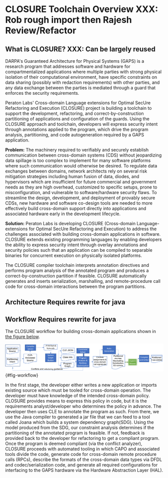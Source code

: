 # CLOSURE Toolchain Overview **XXX: Rob rough import then Rajesh Review/Refactor**

## What is CLOSURE? **XXX: Can be largely reused**

DARPA's Guaranteed Architecture for Physical Systems (GAPS) is a research program 
that addresses software and hardware for compartmentalized applications where
multiple parties with strong physical isolation of their computational
environment, have specific constraints on data sharing (possibly with redaction
requirements) with other parties, and any data exchange between the parties is
mediated through a guard that enforces the security requirements.

Peraton Labs' Cross-domain Language extensions for Optimal SecUre Refactoring
and Execution (CLOSURE) project is building a toolchain to support the
development, refactoring, and correct-by-construction partitioning of
applications and configuration of the guards. Using the CLOSURE approach and
toolchain, developers will express security intent through annotations applied
to the program, which drive the program analysis, partitioning, and code
autogeneration required by a GAPS application.

**Problem:** The machinery required to verifiably and securely establish
communication between cross-domain systems (CDS) without jeopardizing data
spillage is too complex to implement for many software platforms where such
communication would otherwise be desired. To regulate data exchanges between
domains, network architects rely on several risk mitigation strategies
including human fusion of data, diodes, and hypervisors which are insufficient
for future commercial and government needs as they are high overhead,
customized to specific setups, prone to misconfiguration, and vulnerable to
software/hardware security flaws. To streamline the design, development, and
deployment of provably secure CDSs, new hardware and software co-design tools
are needed to more effectively build cross-domain support directly into
applications and associated hardware early in the development lifecycle.

**Solution:** Peraton Labs is developing CLOSURE (Cross-domain
Language-extensions for Optimal SecUre Refactoring and Execution) to address
the challenges associated with building cross-domain applications in software.
CLOSURE extends existing programming languages by enabling developers the
ability to express security intent through overlay annotations and security
policies such that an application can be compiled to separable binaries for
concurrent execution on physically isolated platforms.

The CLOSURE compiler toolchain interprets annotation directives and performs
program analysis of the annotated program and produces a correct-by-construction 
partition if feasible. CLOSURE automatically generates and inserts serialization,
marshalling, and remote-procedure call code for cross-domain interactions
between the program partitions.

## Architecture **Requires rewrite for java**



## Workflow **Requires rewrite for java**
The CLOSURE workflow for building cross-domain applications shown in [the figure below](#fig-workflow).

![Java Closure Workflow](docs/Java/images/JavaWorkFlow.png){#fig-workflow}

In the first stage, the developer either writes a new application or imports
existing source which must be tooled for cross-domain operation. The developer
must have knowledge of the intended cross-domain policy. CLOSURE provides
means to express this policy in code, but it is the requirements
analyst/developer who determines the policy in advance. The developer then 
uses CLE to annotate the program as such. From there, we use the Java compiler to generated a jar file that we can feed to a tool called Joana which builds a system dependency graph(SDG). Using the model produced from the SDG, our
constraint analysis determines if the partitioning of the annotated program is 
feasible. If not, feedback is provided back to the developer 
for refactoring to get a compliant program. Once the program 
is deemed compliant (via the conflict analyzer), CLOSURE proceeds with automated 
tooling in which CAPO and associated tools divide the code, generate code for 
cross-domain remote procedure calls (RPCs), describe the formats of the cross-domain 
data types via DFDL and codec/serialization code, and generate all required 
configurations for interfacing to the GAPS hardware via the Hardware Abstraction 
Layer (HAL). 


